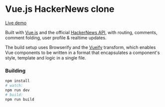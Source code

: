# Vue.js HackerNews clone

[Live demo](http://vuejs.github.io/vue-hackernews/)

Built with [Vue.js](http://vuejs.org) and the official [HackerNews API](https://github.com/HackerNews/API), with routing, comments, comment folding, user profile & realtime updates.

The build setup uses Browserify and the [Vueify](https://github.com/vuejs/vueify) transform, which enables Vue components to be written in a format that encapsulates a component's style, template and logic in a single file.

### Building

``` bash
npm install
# watch:
npm run dev
# build:
npm run build
```
